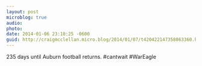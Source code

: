 ```yaml
---
layout: post
microblog: true
audio: 
photo: 
date: 2014-01-06 23:10:25 -0600
guid: http://craigmcclellan.micro.blog/2014/01/07/t420422147358863360.html
---
```

235 days until Auburn football returns. #cantwait #WarEagle
